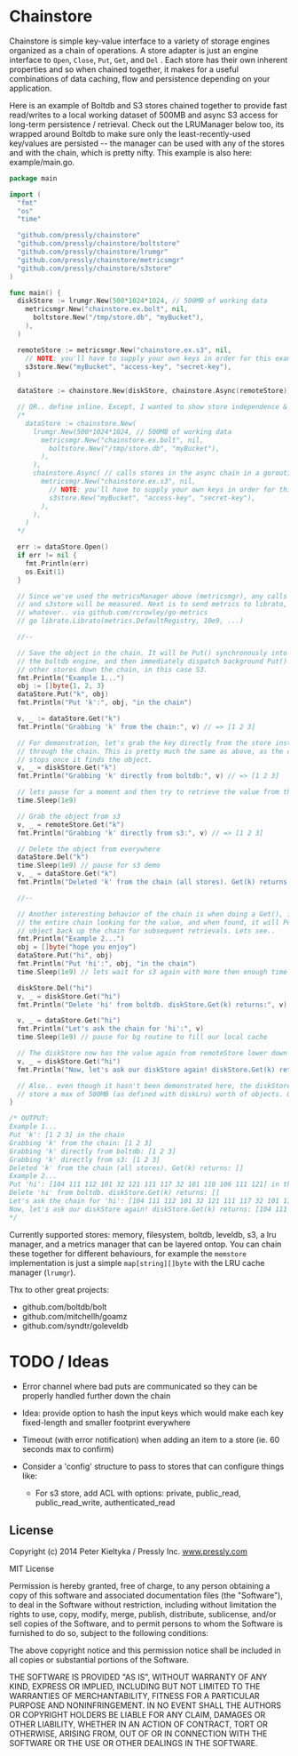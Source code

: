 # Chainstore

Chainstore is simple key-value interface to a variety of storage engines organized as a chain of operations. A store adapter is just an engine interface to ```Open```, ```Close```, ```Put```, ```Get```, and ```Del``` . Each store has their own inherent properties and so when chained together, it makes for a useful combinations of data caching, flow and persistence depending on your application.

Here is an example of Boltdb and S3 stores chained together to provide fast read/writes to a local working dataset of 500MB and async S3 access for long-term persistence / retrieval. Check out the LRUManager below too, its wrapped around Boltdb to make sure only the least-recently-used key/values are persisted -- the manager can be used with any of the stores and with the chain, which is pretty nifty. This example is also here: example/main.go.

```go
package main

import (
  "fmt"
  "os"
  "time"

  "github.com/pressly/chainstore"
  "github.com/pressly/chainstore/boltstore"
  "github.com/pressly/chainstore/lrumgr"
  "github.com/pressly/chainstore/metricsmgr"
  "github.com/pressly/chainstore/s3store"
)

func main() {
  diskStore := lrumgr.New(500*1024*1024, // 500MB of working data
    metricsmgr.New("chainstore.ex.bolt", nil,
      boltstore.New("/tmp/store.db", "myBucket"),
    ),
  )

  remoteStore := metricsmgr.New("chainstore.ex.s3", nil,
    // NOTE: you'll have to supply your own keys in order for this example to work properly
    s3store.New("myBucket", "access-key", "secret-key"),
  )

  dataStore := chainstore.New(diskStore, chainstore.Async(remoteStore))

  // OR.. define inline. Except, I wanted to show store independence & state.
  /*
    dataStore := chainstore.New(
      lrumgr.New(500*1024*1024, // 500MB of working data
        metricsmgr.New("chainstore.ex.bolt", nil,
          boltstore.New("/tmp/store.db", "myBucket"),
        ),
      ),
      chainstore.Async( // calls stores in the async chain in a goroutine
        metricsmgr.New("chainstore.ex.s3", nil,
          // NOTE: you'll have to supply your own keys in order for this example to work properly
          s3store.New("myBucket", "access-key", "secret-key"),
        ),
      ),
    )
  */

  err := dataStore.Open()
  if err != nil {
    fmt.Println(err)
    os.Exit(1)
  }

  // Since we've used the metricsManager above (metricsmgr), any calls to the boltstore
  // and s3store will be measured. Next is to send metrics to librato, graphite, influxdb,
  // whatever.. via github.com/rcrowley/go-metrics
  // go librato.Librato(metrics.DefaultRegistry, 10e9, ...)

  //--

  // Save the object in the chain. It will be Put() synchronously into diskStore,
  // the boltdb engine, and then immediately dispatch background Put()'s to the
  // other stores down the chain, in this case S3.
  fmt.Println("Example 1...")
  obj := []byte{1, 2, 3}
  dataStore.Put("k", obj)
  fmt.Println("Put 'k':", obj, "in the chain")

  v, _ := dataStore.Get("k")
  fmt.Println("Grabbing 'k' from the chain:", v) // => [1 2 3]

  // For demonstration, let's grab the key directly from the store instead of
  // through the chain. This is pretty much the same as above, as the chain's Get()
  // stops once it finds the object.
  v, _ = diskStore.Get("k")
  fmt.Println("Grabbing 'k' directly from boltdb:", v) // => [1 2 3]

  // lets pause for a moment and then try to retrieve the value from the s3 store
  time.Sleep(1e9)

  // Grab the object from s3
  v, _ = remoteStore.Get("k")
  fmt.Println("Grabbing 'k' directly from s3:", v) // => [1 2 3]

  // Delete the object from everywhere
  dataStore.Del("k")
  time.Sleep(1e9) // pause for s3 demo
  v, _ = dataStore.Get("k")
  fmt.Println("Deleted 'k' from the chain (all stores). Get(k) returns:", v)

  //--

  // Another interesting behavior of the chain is when doing a Get(), it goes down
  // the entire chain looking for the value, and when found, it will Put() that
  // object back up the chain for subsequent retrievals. Lets see..
  fmt.Println("Example 2...")
  obj = []byte("hope you enjoy")
  dataStore.Put("hi", obj)
  fmt.Println("Put 'hi':", obj, "in the chain")
  time.Sleep(1e9) // lets wait for s3 again with more then enough time

  diskStore.Del("hi")
  v, _ = diskStore.Get("hi")
  fmt.Println("Delete 'hi' from boltdb. diskStore.Get(k) returns:", v)

  v, _ = dataStore.Get("hi")
  fmt.Println("Let's ask the chain for 'hi':", v)
  time.Sleep(1e9) // pause for bg routine to fill our local cache

  // The diskStore now has the value again from remoteStore lower down the chain.
  v, _ = diskStore.Get("hi")
  fmt.Println("Now, let's ask our diskStore again! diskStore.Get(k) returns:", v)

  // Also.. even though it hasn't been demonstrated here, the diskStore will only
  // store a max of 500MB (as defined with diskLru) worth of objects. Give it a shot.
}

/* OUTPUT:
Example 1...
Put 'k': [1 2 3] in the chain
Grabbing 'k' from the chain: [1 2 3]
Grabbing 'k' directly from boltdb: [1 2 3]
Grabbing 'k' directly from s3: [1 2 3]
Deleted 'k' from the chain (all stores). Get(k) returns: []
Example 2...
Put 'hi': [104 111 112 101 32 121 111 117 32 101 110 106 111 121] in the chain
Delete 'hi' from boltdb. diskStore.Get(k) returns: []
Let's ask the chain for 'hi': [104 111 112 101 32 121 111 117 32 101 110 106 111 121]
Now, let's ask our diskStore again! diskStore.Get(k) returns: [104 111 112 101 32 121 111 117 32 101 110 106 111 121]
*/
```

Currently supported stores: memory, filesystem, boltdb, leveldb, s3, a lru manager, and a metrics manager that can be layered ontop. You can chain these together for different behaviours, for example the `memstore` implementation is just a simple `map[string][]byte` with the LRU cache manager (`lrumgr`).

Thx to other great projects:
- github.com/boltdb/bolt
- github.com/mitchellh/goamz
- github.com/syndtr/goleveldb

# TODO / Ideas

- Error channel where bad puts are communicated so they can be properly handled
further down the chain

- Idea: provide option to hash the input keys which would make each key fixed-length
and smaller footprint everywhere

- Timeout (with error notification) when adding an item to a store (ie. 60 seconds max to confirm)

- Consider a 'config' structure to pass to stores that can configure things like:
    * For s3 store, add ACL with options: private, public_read, public_read_write, authenticated_read

## License

Copyright (c) 2014 Peter Kieltyka / Pressly Inc. www.pressly.com

MIT License

Permission is hereby granted, free of charge, to any person obtaining
a copy of this software and associated documentation files (the
"Software"), to deal in the Software without restriction, including
without limitation the rights to use, copy, modify, merge, publish,
distribute, sublicense, and/or sell copies of the Software, and to
permit persons to whom the Software is furnished to do so, subject to
the following conditions:

The above copyright notice and this permission notice shall be
included in all copies or substantial portions of the Software.

THE SOFTWARE IS PROVIDED "AS IS", WITHOUT WARRANTY OF ANY KIND,
EXPRESS OR IMPLIED, INCLUDING BUT NOT LIMITED TO THE WARRANTIES OF
MERCHANTABILITY, FITNESS FOR A PARTICULAR PURPOSE AND
NONINFRINGEMENT. IN NO EVENT SHALL THE AUTHORS OR COPYRIGHT HOLDERS BE
LIABLE FOR ANY CLAIM, DAMAGES OR OTHER LIABILITY, WHETHER IN AN ACTION
OF CONTRACT, TORT OR OTHERWISE, ARISING FROM, OUT OF OR IN CONNECTION
WITH THE SOFTWARE OR THE USE OR OTHER DEALINGS IN THE SOFTWARE.

